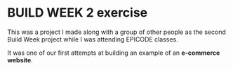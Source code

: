 # BUILD WEEK 2 exercise

This was a project I made along with a group of other people as the second Build Week project while I was attending EPICODE classes.

It was one of our first attempts at building an example of an **e-commerce website**.
